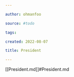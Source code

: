 ```yaml
---

author: ohmanfoo

source: #todo

tags: 

created: 2022-08-07

title: President

---
```

[[President.md]]#President.md